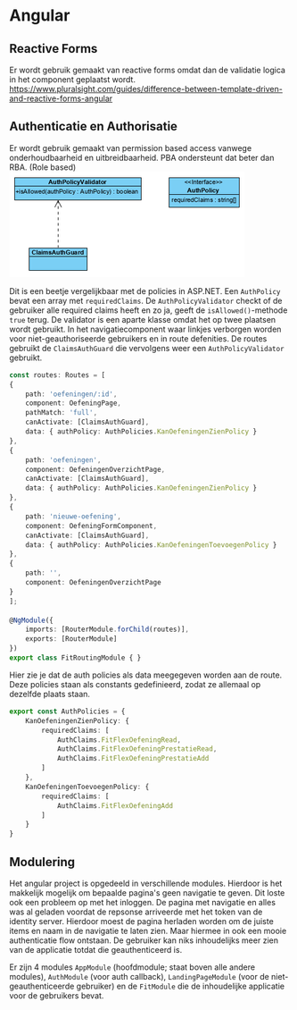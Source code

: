 # Angular
## Reactive Forms
Er wordt gebruik gemaakt van reactive forms omdat dan de validatie logica in het component geplaatst wordt.
https://www.pluralsight.com/guides/difference-between-template-driven-and-reactive-forms-angular

## Authenticatie en Authorisatie
Er wordt gebruik gemaakt van permission based access vanwege onderhoudbaarheid en uitbreidbaarheid. PBA ondersteunt dat beter dan RBA. (Role based)
![Angular auth architectuur](./assets/auth-angular.png "Angular auth architectuur")

Dit is een beetje vergelijkbaar met de policies in ASP.NET. Een `AuthPolicy` bevat een array met `requiredClaims`. De `AuthPolicyValidator` checkt of de gebruiker alle required claims heeft en zo ja, geeft de `isAllowed()`-methode `true` terug. De validator is een aparte klasse omdat het op twee plaatsen wordt gebruikt. In het navigatiecomponent waar linkjes verborgen worden voor niet-geauthoriseerde gebruikers en in route defenities. De routes gebruikt de `ClaimsAuthGuard` die vervolgens weer een `AuthPolicyValidator` gebruikt.

```ts
const routes: Routes = [
{
    path: 'oefeningen/:id',
    component: OefeningPage,
    pathMatch: 'full',
    canActivate: [ClaimsAuthGuard],
    data: { authPolicy: AuthPolicies.KanOefeningenZienPolicy }
},
{
    path: 'oefeningen',
    component: OefeningenOverzichtPage,
    canActivate: [ClaimsAuthGuard],
    data: { authPolicy: AuthPolicies.KanOefeningenZienPolicy }
},
{
    path: 'nieuwe-oefening',
    component: OefeningFormComponent,
    canActivate: [ClaimsAuthGuard],
    data: { authPolicy: AuthPolicies.KanOefeningenToevoegenPolicy }
},
{
    path: '',
    component: OefeningenOverzichtPage
}
];

@NgModule({
    imports: [RouterModule.forChild(routes)],
    exports: [RouterModule]
})
export class FitRoutingModule { }
```
Hier zie je dat de auth policies als data meegegeven worden aan de route. Deze policies staan als constants gedefinieerd, zodat ze allemaal op dezelfde plaats staan.

```ts
export const AuthPolicies = {
    KanOefeningenZienPolicy: {
        requiredClaims: [
            AuthClaims.FitFlexOefeningRead,
            AuthClaims.FitFlexOefeningPrestatieRead,
            AuthClaims.FitFlexOefeningPrestatieAdd
        ]
    },
    KanOefeningenToevoegenPolicy: {
        requiredClaims: [
            AuthClaims.FitFlexOefeningAdd
        ]
    }
}
```

## Modulering
Het angular project is opgedeeld in verschillende modules. Hierdoor is het makkelijk mogelijk om bepaalde pagina's geen navigatie te geven. Dit loste ook een probleem op met het inloggen. De pagina met navigatie en alles was al geladen voordat de repsonse arriveerde met het token van de identity server. Hierdoor moest de pagina herladen worden om de juiste items en naam in de navigatie te laten zien. Maar hiermee in ook een mooie authenticatie flow ontstaan. De gebruiker kan niks inhoudelijks meer zien van de applicatie totdat die geauthenticeerd is.

Er zijn 4 modules `AppModule` (hoofdmodule; staat boven alle andere modules), `AuthModule` (voor auth callback), `LandingPageModule` (voor de niet-geauthenticeerde gebruiker) en de `FitModule` die de inhoudelijke applicatie voor de gebruikers bevat.